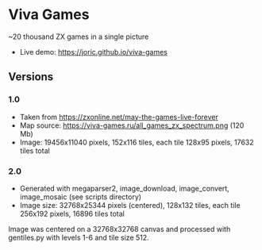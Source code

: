 # Viva Games

~20 thousand ZX games in a single picture

* Live demo: https://joric.github.io/viva-games

## Versions

### 1.0

* Taken from https://zxonline.net/may-the-games-live-forever
* Map source: https://viva-games.ru/all_games_zx_spectrum.png (120 Mb)
* Image: 19456x11040 pixels, 152x116 tiles, each tile 128x95 pixels, 17632 tiles total

### 2.0

* Generated with megaparser2, image_download, image_convert, image_mosaic (see scripts directory)
* Image size: 32768x25344 pixels (centered), 128x132 tiles, each tile 256x192 pixels, 16896 tiles total

Image was centered on a 32768x32768 canvas and processed with gentiles.py with levels 1-6 and tile size 512.
